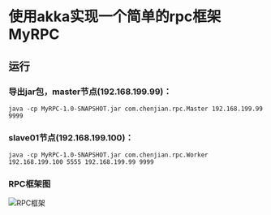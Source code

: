 # 使用akka实现一个简单的rpc框架MyRPC

## 运行

### 导出jar包，master节点(192.168.199.99)：
```
java -cp MyRPC-1.0-SNAPSHOT.jar com.chenjian.rpc.Master 192.168.199.99 9999
```
### slave01节点(192.168.199.100)：

```
java -cp MyRPC-1.0-SNAPSHOT.jar com.chenjian.rpc.Worker 192.168.199.100 5555 192.168.199.99 9999
```
### RPC框架图
![RPC框架](https://i.imgur.com/AQC9zKA.png)

